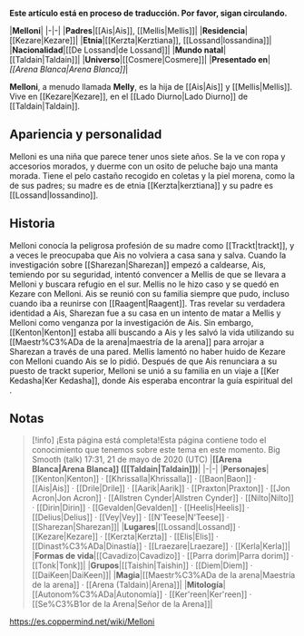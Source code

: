 **Este artículo está en proceso de traducción. Por favor, sigan circulando.**


|**Melloni**|
|-|-|
|**Padres**|[[Ais\|Ais]], [[Mellis\|Mellis]]|
|**Residencia**|[[Kezare\|Kezare]]|
|**Etnia**|[[Kerzta\|Kerztiana]], [[Lossand\|lossandina]]|
|**Nacionalidad**|[[De Lossand\|de Lossand]]|
|**Mundo natal**|[[Taldain\|Taldain]]|
|**Universo**|[[Cosmere\|Cosmere]]|
|**Presentado en**|*[[Arena Blanca\|Arena Blanca]]*|

**Melloni**, a menudo llamada **Melly**, es la hija de [[Ais\|Ais]] y [[Mellis\|Mellis]]. Vive en [[Kezare\|Kezare]], en el [[Lado Diurno\|Lado Diurno]] de [[Taldain\|Taldain]].

## Apariencia y personalidad
Melloni es una niña que parece tener unos siete años. Se la ve con ropa y accesorios morados, y duerme con un osito de peluche bajo una manta morada. Tiene el pelo castaño recogido en coletas y la piel morena, como la de sus padres;  su madre es de etnia [[Kerzta\|kerztiana]] y su padre es [[Lossand\|lossandino]].

## Historia
Melloni conocía la peligrosa profesión de su madre como [[Trackt\|trackt]], y a veces le preocupaba que Ais no volviera a casa sana y salva. Cuando la investigación sobre [[Sharezan\|Sharezan]] empezó a caldearse, Ais, temiendo por su seguridad, intentó convencer a Mellis de que se llevara a Melloni y buscara refugio en el sur. Mellis no le hizo caso y se quedó en Kezare con Melloni. Ais se reunió con su familia siempre que pudo, incluso cuando iba a reunirse con [[Raagent\|Raagent]].
Tras revelar su verdadera identidad a Ais, Sharezan fue a su casa en un intento de matar a Mellis y Melloni como venganza por la investigación de Ais. Sin embargo, [[Kenton\|Kenton]] estaba allí buscando a Ais y les salvó la vida utilizando su [[Maestr%C3%ADa de la arena\|maestría de la arena]] para arrojar a Sharezan a través de una pared. Mellis lamentó no haber huido de Kezare con Melloni cuando Ais se lo pidió.
Después de que Ais renunciara a su puesto de trackt superior, Melloni se unió a su familia en un viaje a [[Ker Kedasha\|Ker Kedasha]], donde Ais esperaba encontrar la guía espiritual del .

## Notas

> [!info] ¡Esta página está completa!Esta página contiene todo el conocimiento que tenemos sobre este tema en este momento.
Big Smooth (talk) 17:31, 21 de mayo de 2020 (UTC)
|**[[Arena Blanca\|Arena Blanca]] ([[Taldain\|Taldain]])**|
|-|-|
|**Personajes**|[[Kenton\|Kenton]] · [[Khrissalla\|Khrissalla]] · [[Baon\|Baon]] · [[Ais\|Ais]] · [[Drile\|Drile]] · [[Aarik\|Aarik]] · [[Praxton\|Praxton]] · [[Jon Acron\|Jon Acron]] · [[Allstren Cynder\|Allstren Cynder]] · [[Nilto\|Nilto]] · [[Dirin\|Dirin]] · [[Gevalden\|Gevalden]] · [[Heelis\|Heelis]] · [[Delius\|Delius]] · [[Vey\|Vey]] · [[N'Teese\|N'Teese]] · [[Sharezan\|Sharezan]]|
|**Lugares**|[[Lossand\|Lossand]] · [[Kezare\|Kezare]] · [[Kerzta\|Kerzta]] · [[Elis\|Elis]] · [[Dinast%C3%ADa\|Dinastía]] · [[Lraezare\|Lraezare]] · [[Kerla\|Kerla]]|
|**Formas de vida**|[[Cavadizo\|Cavadizo]] · [[Parra dorim\|Parra dorim]] · [[Tonk\|Tonk]]|
|**Grupos**|[[Taishin\|Taishin]] · [[Diem\|Diem]] · [[DaiKeen\|DaiKeen]]|
|**Magia**|[[Maestr%C3%ADa de la arena\|Maestría de la arena]] · [[Arena (Taldain)\|Arena]]|
|**Mitología**|[[Autonom%C3%ADa\|Autonomía]] · [[Ker'reen\|Ker'reen]] · [[Se%C3%B1or de la Arena\|Señor de la Arena]]|



https://es.coppermind.net/wiki/Melloni